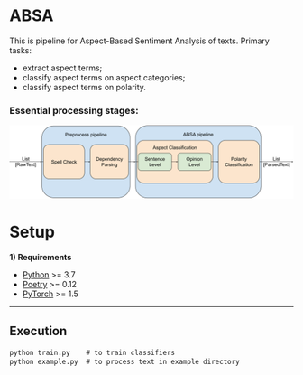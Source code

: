 # ABSA
This is pipeline for Aspect-Based Sentiment Analysis of texts.
Primary tasks:
- extract aspect terms;
- classify aspect terms on aspect categories;
- classify aspect terms on polarity.

### Essential processing stages:

![](notebooks/images/pipeline.svg)

# Setup

**1) Requirements**

- [Python](https://www.python.org/downloads/) >= 3.7
- [Poetry](https://python-poetry.org/docs/) >= 0.12
- [PyTorch](https://pytorch.org/get-started/locally/) >= 1.5

----------
Execution
----------
```shell script
python train.py    # to train classifiers
python example.py  # to process text in example directory
```
